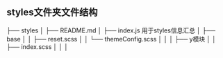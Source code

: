 ## styles文件夹文件结构

├── styles
│ ├── README.md
│ ├── index.js 用于styles信息汇总
│ ├── base
│ │ ├── reset.scss
│ │ └── themeConfig.scss
│ │
│ ├── y模块
│ │ ├── index.scss
│ │ │
